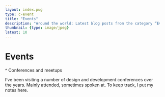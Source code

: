 ```yaml
---
layout: index.pug
type: c-event
title: "Events"
description: "Around the world: Latest blog posts from the category “Events”."
thumbnail: {type: image/jpeg}
latest: 10
---
```


# Events
^ Conferences and meetups

I’ve been visiting a number of design and development conferences over the years.
Mainly attended, sometimes spoken at. To keep track, I put my notes here.

